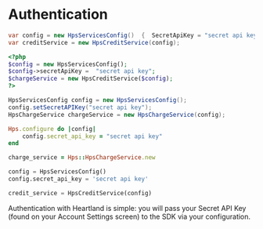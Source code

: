 # Authentication

```csharp
var config = new HpsServicesConfig()  {  SecretApiKey = "secret api key"  };
var creditService = new HpsCreditService(config);
```

```php
<?php
$config = new HpsServicesConfig();
$config->secretApiKey =  "secret api key";
$chargeService = new HpsCreditService($config);
?>
```

```java
HpsServicesConfig config = new HpsServicesConfig();
config.setSecretAPIKey("secret api key");
HpsChargeService chargeService = new HpsChargeService(config);
```

```ruby
Hps.configure do |config|
    config.secret_api_key = "secret api key"
end  

charge_service = Hps::HpsChargeService.new
```

```python
config = HpsServicesConfig()
config.secret_api_key = 'secret api key'

credit_service = HpsCreditService(config)
```
Authentication with Heartland is simple: you will pass your Secret API Key (found on your Account Settings screen) to the SDK via your configuration.
